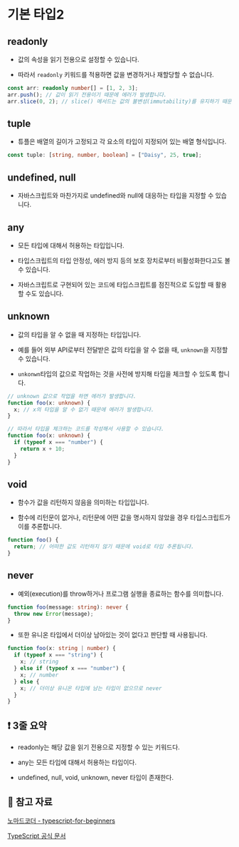 # 기본 타입2

## readonly

- 값의 속성을 읽기 전용으로 설정할 수 있습니다.

- 따라서 `readonly` 키워드를 적용하면 값을 변경하거나 재할당할 수 없습니다.

```ts
const arr: readonly number[] = [1, 2, 3];
arr.push(); // 값이 읽기 전용이기 때문에 에러가 발생합니다.
arr.slice(0, 2); // slice() 메서드는 값의 불변성(immutability)를 유지하기 때문에 가능합니다.
```

## tuple

- 튜플은 배열의 길이가 고정되고 각 요소의 타입이 지정되어 있는 배열 형식입니다.

```ts
const tuple: [string, number, boolean] = ["Daisy", 25, true];
```

## undefined, null

- 자바스크립트와 마찬가지로 undefined와 null에 대응하는 타입을 지정할 수 있습니다.

## any

- 모든 타입에 대해서 허용하는 타입입니다.

- 타입스크립트의 타입 안정성, 에러 방지 등의 보호 장치로부터 비활성화한다고도 볼 수 있습니다.

- 자바스크립트로 구현되어 있는 코드에 타입스크립트를 점진적으로 도입할 때 활용할 수도 있습니다.

## unknown

- 값의 타입을 알 수 없을 때 지정하는 타입입니다.

- 예를 들어 외부 API로부터 전달받은 값의 타입을 알 수 없을 때, `unknown`을 지정할 수 있습니다.

- `unkonwn`타입의 값으로 작업하는 것을 사전에 방지해 타입을 체크할 수 있도록 합니다.

```ts
// unknown 값으로 작업을 하면 에러가 발생합니다.
function foo(x: unknown) {
  x; // x의 타입을 알 수 없기 때문에 에러가 발생합니다.
}

// 따라서 타입을 체크하는 코드를 작성해서 사용할 수 있습니다.
function foo(x: unknown) {
  if (typeof x === "number") {
    return x + 10;
  }
}
```

## void

- 함수가 값을 리턴하지 않음을 의미하는 타입입니다.

- 함수에 리턴문이 없거나, 리턴문에 어떤 값을 명시하지 않았을 경우 타입스크립트가 이를 추론합니다.

```ts
function foo() {
  return; // 어떠한 값도 리턴하지 않기 때문에 void로 타입 추론됩니다.
}
```

## never

- 예외(execution)를 throw하거나 프로그램 실행을 종료하는 함수를 의미합니다.

```ts
function foo(message: string): never {
  throw new Error(message);
}
```

- 또한 유니온 타입에서 더이상 남아있는 것이 없다고 판단할 때 사용됩니다.

```ts
function foo(x: string | number) {
  if (typeof x === "string") {
    x; // string
  } else if (typeof x === "number") {
    x; // number
  } else {
    x; // 더이상 유니온 타입에 남는 타입이 없으므로 never
  }
}
```

## ❗️ 3줄 요약

- readonly는 해당 값을 읽기 전용으로 지정할 수 있는 키워드다.

- any는 모든 타입에 대해서 허용하는 타입이다.

- undefined, null, void, unknown, never 타입이 존재한다.

## 📕 참고 자료

[노마드코더 - typescript-for-beginners](https://nomadcoders.co/typescript-for-beginners)

[TypeScript 공식 문서](https://www.typescriptlang.org/docs/handbook/2/everyday-types.html)
